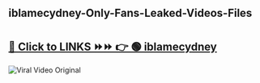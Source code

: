 
 ## iblamecydney-Only-Fans-Leaked-Videos-Files

# <h2><a href="https://mediaupload.pro?iblamecydney">🔗 Click to LINKS ⏩⏩ 👉 🟢 iblamecydney </a></h2>

<a href="https://mediaupload.pro?iblamecydney" rel="nofollow" data-target="animated-image.originalLink"><img src="https://i.ibb.co.com/xMMVF88/686577567.gif" alt="Viral Video Original" style="max-width: 100%; display: inline-block;" data-target="animated-image.originalImage"></a>